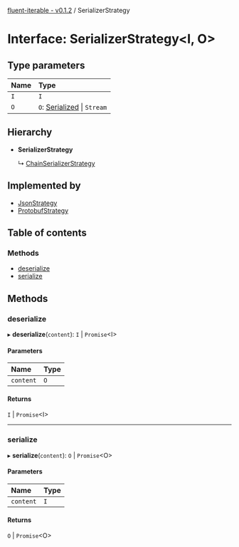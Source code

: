 [fluent-iterable - v0.1.2](../README.md) / SerializerStrategy

# Interface: SerializerStrategy<I, O\>

## Type parameters

| Name | Type |
| :------ | :------ |
| `I` | `I` |
| `O` | `O`: [Serialized](../README.md#serialized) \| `Stream` |

## Hierarchy

- **SerializerStrategy**

  ↳ [ChainSerializerStrategy](chainserializerstrategy.md)

## Implemented by

- [JsonStrategy](../classes/jsonstrategy.md)
- [ProtobufStrategy](../classes/protobufstrategy.md)

## Table of contents

### Methods

- [deserialize](serializerstrategy.md#deserialize)
- [serialize](serializerstrategy.md#serialize)

## Methods

### deserialize

▸ **deserialize**(`content`): `I` \| `Promise`<I\>

#### Parameters

| Name | Type |
| :------ | :------ |
| `content` | `O` |

#### Returns

`I` \| `Promise`<I\>

___

### serialize

▸ **serialize**(`content`): `O` \| `Promise`<O\>

#### Parameters

| Name | Type |
| :------ | :------ |
| `content` | `I` |

#### Returns

`O` \| `Promise`<O\>
